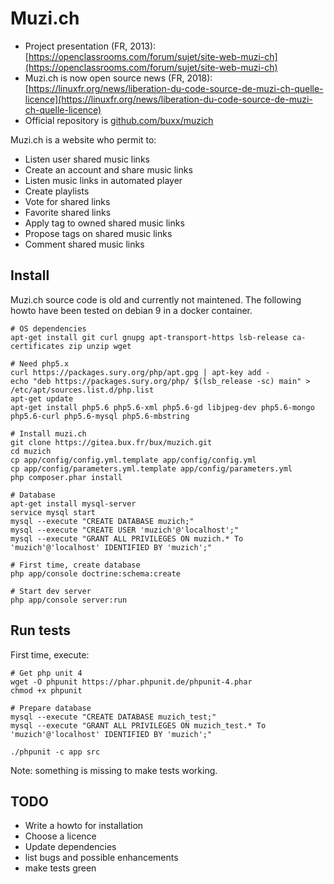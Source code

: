 # Muzi.ch

* Project presentation (FR, 2013): [https://openclassrooms.com/forum/sujet/site-web-muzi-ch](https://openclassrooms.com/forum/sujet/site-web-muzi-ch)
* Muzi.ch is now open source news (FR, 2018): [https://linuxfr.org/news/liberation-du-code-source-de-muzi-ch-quelle-licence](https://linuxfr.org/news/liberation-du-code-source-de-muzi-ch-quelle-licence)
* Official repository is [github.com/buxx/muzich](https://github.com/buxx/muzich)

Muzi.ch is a website who permit to:

* Listen user shared music links
* Create an account and share music links
* Listen music links in automated player
* Create playlists
* Vote for shared links
* Favorite shared links
* Apply tag to owned shared music links
* Propose tags on shared music links
* Comment shared music links

## Install

Muzi.ch source code is old and currently not maintened. The following howto
have been tested on debian 9 in a docker container.

```
# OS dependencies
apt-get install git curl gnupg apt-transport-https lsb-release ca-certificates zip unzip wget

# Need php5.x
curl https://packages.sury.org/php/apt.gpg | apt-key add -
echo "deb https://packages.sury.org/php/ $(lsb_release -sc) main" > /etc/apt/sources.list.d/php.list
apt-get update
apt-get install php5.6 php5.6-xml php5.6-gd libjpeg-dev php5.6-mongo php5.6-curl php5.6-mysql php5.6-mbstring

# Install muzi.ch
git clone https://gitea.bux.fr/bux/muzich.git
cd muzich
cp app/config/config.yml.template app/config/config.yml
cp app/config/parameters.yml.template app/config/parameters.yml
php composer.phar install

# Database
apt-get install mysql-server
service mysql start
mysql --execute "CREATE DATABASE muzich;"
mysql --execute "CREATE USER 'muzich'@'localhost';"
mysql --execute "GRANT ALL PRIVILEGES ON muzich.* To 'muzich'@'localhost' IDENTIFIED BY 'muzich';"

# First time, create database
php app/console doctrine:schema:create

# Start dev server
php app/console server:run
```

## Run tests

First time, execute:

```
# Get php unit 4
wget -O phpunit https://phar.phpunit.de/phpunit-4.phar
chmod +x phpunit

# Prepare database
mysql --execute "CREATE DATABASE muzich_test;"
mysql --execute "GRANT ALL PRIVILEGES ON muzich_test.* To 'muzich'@'localhost' IDENTIFIED BY 'muzich';"
```

```
./phpunit -c app src
```

Note: something is missing to make tests working.

## TODO

* Write a howto for installation
* Choose a licence
* Update dependencies
* list bugs and possible enhancements
* make tests green
